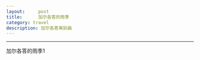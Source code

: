 ```yaml
---
layout:     post
title:      加尔各答的雨季
category: travel
description: 加尔各答离别曲
---
```


* * *

加尔各答的雨季1
